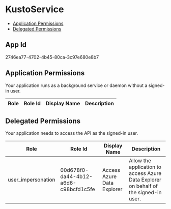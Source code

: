 # KustoService
- [Application Permissions](#application-permissions)
- [Delegated Permissions](#delegated-permissions)

## App Id
2746ea77-4702-4b45-80ca-3c97e680e8b7

## Application Permissions
Your application runs as a background service or daemon without a signed-in user.

| Role | Role Id | Display Name | Description |
|---|---|---|---|

## Delegated Permissions
Your application needs to access the API as the signed-in user. 

| Role | Role Id | Display Name | Description |
|---|---|---|---|
| user_impersonation | 00d678f0-da44-4b12-a6d6-c98bcfd1c5fe | Access Azure Data Explorer | Allow the application to access Azure Data Explorer on behalf of the signed-in user. |

